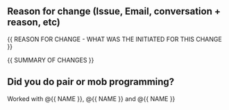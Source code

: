 <!--- Thanks for contributing to SSW.Rules! -->
## Reason for change (Issue, Email, conversation + reason, etc)
<!-- 
- Example 1 - Relates to #{{ ISSUE NUMBER }}
- Example 2 - As per my conversation with...
- Example 3 - From email, subject...
- Example 4 - I noticed that... 
-->
{{ REASON FOR CHANGE - WHAT WAS THE INITIATED FOR THIS CHANGE }}

{{ SUMMARY OF CHANGES }}

## Did you do pair or mob programming?

Worked with @{{ NAME }}, @{{ NAME }} and @{{ NAME }}

<!-- 
Have you seen our Rules to Better Pull Requests?
https://www.ssw.com.au/rules/rules-to-better-pull-requests/

Please provide a good title and a short description of your pull request
See https://www.ssw.com.au/rules/write-a-good-pull-request/ for further guidance

Did you do an over the shoulder review?
https://www.ssw.com.au/rules/over-the-shoulder-prs 

Did you do pair or mob programming?
https://www.ssw.com.au/rules/do-you-use-co-creation-patterns/
-->